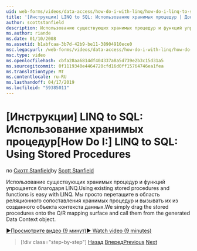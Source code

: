 ```yaml
---
uid: web-forms/videos/data-access/how-do-i-with-linq/how-do-i-linq-to-sql-using-stored-procedures
title: '[Инструкции] LINQ to SQL: Использование хранимых процедур | Документация Майкрософт'
author: scottstanfield
description: Использование существующих хранимых процедур и функций упрощается благодаря LINQ. Мы просто перетащите в область реляционного сопоставления хранимых процедур и вызывать их из ge...
ms.author: riande
ms.date: 01/10/2008
ms.assetid: b1abfcaa-3b7d-42b9-be11-38904910ece0
msc.legacyurl: /web-forms/videos/data-access/how-do-i-with-linq/how-do-i-linq-to-sql-using-stored-procedures
msc.type: video
ms.openlocfilehash: cbfa28aa6814df404337a8a5d739e2b3c15d31a5
ms.sourcegitcommit: 0f1119340e4464720cfd16d0ff15764746ea1fea
ms.translationtype: MT
ms.contentlocale: ru-RU
ms.lasthandoff: 04/17/2019
ms.locfileid: "59385011"
---
```

# <a name="how-do-i-linq-to-sql-using-stored-procedures"></a><span data-ttu-id="4d9d5-104">[Инструкции] LINQ to SQL: Использование хранимых процедур</span><span class="sxs-lookup"><span data-stu-id="4d9d5-104">[How Do I:] LINQ to SQL: Using Stored Procedures</span></span>

<span data-ttu-id="4d9d5-105">по [Скотт Stanfield](https://github.com/scottstanfield)</span><span class="sxs-lookup"><span data-stu-id="4d9d5-105">by [Scott Stanfield](https://github.com/scottstanfield)</span></span>

<span data-ttu-id="4d9d5-106">Использование существующих хранимых процедур и функций упрощается благодаря LINQ.</span><span class="sxs-lookup"><span data-stu-id="4d9d5-106">Using existing stored procedures and functions is easy with LINQ.</span></span> <span data-ttu-id="4d9d5-107">Мы просто перетащите в область реляционного сопоставления хранимых процедур и вызывать их из созданного объекта контекста данных.</span><span class="sxs-lookup"><span data-stu-id="4d9d5-107">We simply drag the stored procedures onto the O/R mapping surface and call them from the generated Data Context object.</span></span>

[<span data-ttu-id="4d9d5-108">&#9654;Просмотрите видео (9 минут)</span><span class="sxs-lookup"><span data-stu-id="4d9d5-108">&#9654; Watch video (9 minutes)</span></span>](https://channel9.msdn.com/Blogs/ASP-NET-Site-Videos/how-do-i-linq-to-sql-using-stored-procedures)

> [!div class="step-by-step"]
> <span data-ttu-id="4d9d5-109">[Назад](how-do-i-linq-to-sql-custom-linqdatasource.md)
> [Вперед](how-do-i-linq-to-sql-updating-with-stored-procedures.md)</span><span class="sxs-lookup"><span data-stu-id="4d9d5-109">[Previous](how-do-i-linq-to-sql-custom-linqdatasource.md)
[Next](how-do-i-linq-to-sql-updating-with-stored-procedures.md)</span></span>
